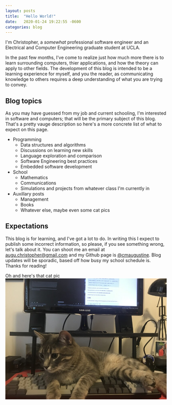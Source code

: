 ```yaml
---
layout: posts
title:  "Hello World!"
date:   2020-01-24 19:22:55 -0600
categories: blog 
---
```



I'm Christopher, a *somewhat* professional software engineer and an Electrical and Computer Engineering graduate student at UCLA. 

In the past few months, I've come to realize just how much more there is to learn surrounding computers, thier applications, and how the theory can apply to other fields. The development of this blog is intended to be a learning experience for myself, and you the reader, as communicating knowledge to others requires a deep understanding of what you are trying to convey. 

## Blog topics
As you may have guessed from my job and current schooling, I'm interested in software and computers; that will be the primary subject of this blog. That's a pretty vauge description so here's a more concrete list of what to expect on this page.

* Programming
	- Data structures and algorithms
	- Discussions on learning new skills
	- Language exploration and comparison
	- Software Engineering best practices
	- Embedded software development
* School
	- Mathematics 
	- Communications
	- Simulations and projects from whatever class I'm currently in
* Auxillary posts
	- Management 
	- Books
	- Whatever else, maybe even some cat pics
	
## Expectations
	
This blog is for learning, and I've got a lot to do. In writing this I expect to publish some incorrect information, so please, if you see something wrong, let's talk about it. You can shoot me an email at [augu.christopher@gmail.com](augu.christopher@gmail.com) and my Github page is [@cmaugustine](https://github.com/cmaugustine).  Blog updates will be sporadic, based off how busy my school schedule is. Thanks for reading!

Oh and here's that cat pic
![](/assets/images/cat_on_board.jpg)
